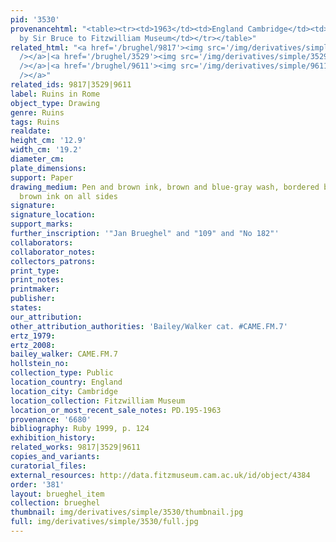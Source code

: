 ```yaml
---
pid: '3530'
provenancehtml: "<table><tr><td>1963</td><td>England Cambridge</td><td>Bequeathed
  by Sir Bruce to Fitzwilliam Museum</td></tr></table>"
related_html: "<a href='/brughel/9817'><img src='/img/derivatives/simple/9817/thumbnail.jpg'
  /></a>|<a href='/brughel/3529'><img src='/img/derivatives/simple/3529/thumbnail.jpg'
  /></a>|<a href='/brughel/9611'><img src='/img/derivatives/simple/9611/thumbnail.jpg'
  /></a>"
related_ids: 9817|3529|9611
label: Ruins in Rome
object_type: Drawing
genre: Ruins
tags: Ruins
realdate:
height_cm: '12.9'
width_cm: '19.2'
diameter_cm:
plate_dimensions:
support: Paper
drawing_medium: Pen and brown ink, brown and blue-gray wash, bordered by a line of
  brown ink on all sides
signature:
signature_location:
support_marks:
further_inscription: '"Jan Brueghel" and "109" and "No 182"'
collaborators:
collaborator_notes:
collectors_patrons:
print_type:
print_notes:
printmaker:
publisher:
states:
our_attribution:
other_attribution_authorities: 'Bailey/Walker cat. #CAME.FM.7'
ertz_1979:
ertz_2008:
bailey_walker: CAME.FM.7
hollstein_no:
collection_type: Public
location_country: England
location_city: Cambridge
location_collection: Fitzwilliam Museum
location_or_most_recent_sale_notes: PD.195-1963
provenance: '6680'
bibliography: Ruby 1999, p. 124
exhibition_history:
related_works: 9817|3529|9611
copies_and_variants:
curatorial_files:
external_resources: http://data.fitzmuseum.cam.ac.uk/id/object/4384
order: '381'
layout: brueghel_item
collection: brueghel
thumbnail: img/derivatives/simple/3530/thumbnail.jpg
full: img/derivatives/simple/3530/full.jpg
---
```

